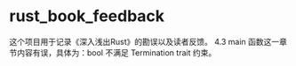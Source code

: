# rust_book_feedback

这个项目用于记录《深入浅出Rust》的勘误以及读者反馈。
4.3 main 函数这一章节内容有误，具体为：bool 不满足 Termination trait 约束。

